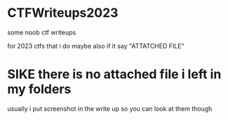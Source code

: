 # CTFWriteups2023
some noob ctf writeups

for 2023 ctfs that i do maybe
also if it say "ATTATCHED FILE" 

# SIKE there is no attached file i left in my folders

usually i put screenshot in the write up so you can look at them though
